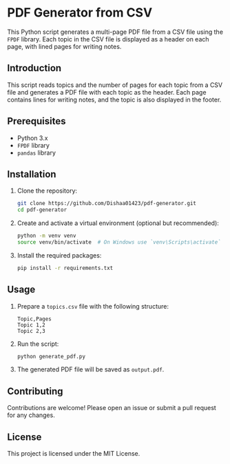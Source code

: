 # PDF Generator from CSV

This Python script generates a multi-page PDF file from a CSV file using the `FPDF` library. Each topic in the CSV file is displayed as a header on each page, with lined pages for writing notes.

## Introduction

This script reads topics and the number of pages for each topic from a CSV file and generates a PDF file with each topic as the header. Each page contains lines for writing notes, and the topic is also displayed in the footer.

## Prerequisites

- Python 3.x
- `FPDF` library
- `pandas` library

## Installation

1. Clone the repository:

    ```bash
    git clone https://github.com/Dishaa01423/pdf-generator.git
    cd pdf-generator
    ```

2. Create and activate a virtual environment (optional but recommended):

    ```bash
    python -m venv venv
    source venv/bin/activate  # On Windows use `venv\Scripts\activate`
    ```

3. Install the required packages:

    ```bash
    pip install -r requirements.txt
    ```

## Usage

1. Prepare a `topics.csv` file with the following structure:

    ```csv
    Topic,Pages
    Topic 1,2
    Topic 2,3
    ```

2. Run the script:

    ```bash
    python generate_pdf.py
    ```

3. The generated PDF file will be saved as `output.pdf`.

## Contributing

Contributions are welcome! Please open an issue or submit a pull request for any changes.

## License

This project is licensed under the MIT License.

